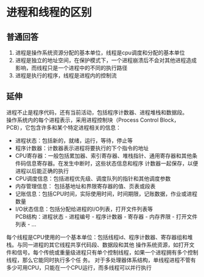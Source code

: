 # 进程和线程的区别
## 普通回答
1. 进程是操作系统资源分配的基本单位，线程是cpu调度和分配的基本单位
2. 进程是独立的地址空间，在保护模式下，一个进程崩溃后不会对其他进程造成影响，而线程只是一个进程中的不同的执行路径
3. 进程是执行的程序，线程是进程内的控制流
## 延伸
进程不止是程序代码，还有当前活动，包括程序计数器、进程堆栈和数据段。  
操作系统内的每个进程表示，采用进程控制块（Process Control Block， PCB），它包含许多和某个特定进程相关的信息：
- 进程状态：包括新的，就绪，运行，等待，停止等
- 程序计数器：计数器表示进程将要执行的下个指令的地址
- CPU寄存器：一般包括累加器、索引寄存器、堆栈指针、通用寄存器和其他条件码信息寄存器。在发生中断时，这些状态信息和程序
计数器一起保存，以便进程以后能正确的执行
- CPU调度信息：包括进程优先级、调度队列的指针和其他调度参数
- 内存管理信息： 包括基地址和界限寄存器的值、页表或段表
- 记账信息：包括CPU时间，实际使用时间，时间期限，记账数据，作业或进程数量
- I/O状态信息：包括分配给进程的I/O列表，打开文件列表等  
PCB结构：进程状态 - 进程编号 - 程序计数器 - 寄存器 - 内存界限 - 打开文件列表 - ...  

每个线程是CPU使用的一个基本单位：包括线程id、程序计数器、寄存器组和堆栈。与同一进程的其它线程共享代码段、数据段和其他
操作系统资源，如打开文件和信号。每个传统或重量级进程只有单个控制线程，如果一个进程拥有多个控制线程，那么它能同时执行多个任
务。
对于多处理器体系结构，单线程进程不管有多少可用CPU，只能在一个CPU运行，而多线程可以并行执行
